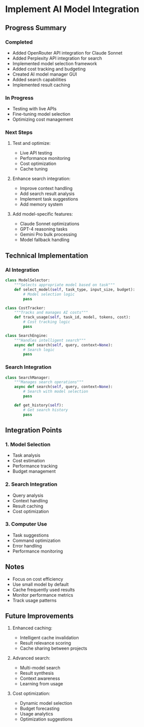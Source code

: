 # Implement AI Model Integration

## Progress Summary

### Completed
- Added OpenRouter API integration for Claude Sonnet
- Added Perplexity API integration for search
- Implemented model selection framework
- Added cost tracking and budgeting
- Created AI model manager GUI
- Added search capabilities
- Implemented result caching

### In Progress
- Testing with live APIs
- Fine-tuning model selection
- Optimizing cost management

### Next Steps
1. Test and optimize:
   - Live API testing
   - Performance monitoring
   - Cost optimization
   - Cache tuning

2. Enhance search integration:
   - Improve context handling
   - Add search result analysis
   - Implement task suggestions
   - Add memory system

3. Add model-specific features:
   - Claude Sonnet optimizations
   - GPT-4 reasoning tasks
   - Gemini Pro bulk processing
   - Model fallback handling

## Technical Implementation

### AI Integration
```python
class ModelSelector:
    """Selects appropriate model based on task"""
    def select_model(self, task_type, input_size, budget):
        # Model selection logic
        pass

class CostTracker:
    """Tracks and manages AI costs"""
    def track_usage(self, task_id, model, tokens, cost):
        # Cost tracking logic
        pass

class SearchEngine:
    """Handles intelligent search"""
    async def search(self, query, context=None):
        # Search logic
        pass
```

### Search Integration
```python
class SearchManager:
    """Manages search operations"""
    async def search(self, query, context=None):
        # Search with model selection
        pass

    def get_history(self):
        # Get search history
        pass
```

## Integration Points

### 1. Model Selection
- Task analysis
- Cost estimation
- Performance tracking
- Budget management

### 2. Search Integration
- Query analysis
- Context handling
- Result caching
- Cost optimization

### 3. Computer Use
- Task suggestions
- Command optimization
- Error handling
- Performance monitoring

## Notes
- Focus on cost efficiency
- Use small model by default
- Cache frequently used results
- Monitor performance metrics
- Track usage patterns

## Future Improvements
1. Enhanced caching:
   - Intelligent cache invalidation
   - Result relevance scoring
   - Cache sharing between projects

2. Advanced search:
   - Multi-model search
   - Result synthesis
   - Context awareness
   - Learning from usage

3. Cost optimization:
   - Dynamic model selection
   - Budget forecasting
   - Usage analytics
   - Optimization suggestions
